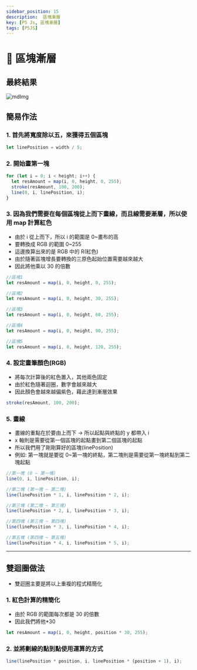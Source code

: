 ```yaml
---
sidebar_position: 15
description:  區塊漸層
key: [P5 Js, 區塊漸層]
tags: [P5JS]
---
```


# 🎨 區塊漸層

## 最終結果

![mdImg](https://github.com/LonelyYeezhiChicken/p5Js-Demo/raw/main/Gradient/Gradient.png)

## 簡易作法

### 1. 首先將寬度除以五，來獲得五個區塊

```javascript
let linePosition = width / 5;
```

### 2. 開始畫第一塊

```javascript
for (let i = 0; i < height; i++) {
  let resAmount = map(i, 0, height, 0, 255);
  stroke(resAmount, 100, 200);
  line(0, i, linePosition, i);
}
```

### 3. 因為我們需要在每個區塊從上而下畫線，而且線需要漸層，所以使用 map 計算紅色

- 由於 i 從上而下，所以 i 的範圍是 0~畫布的高
- 要轉換成 RGB 的範圍 0~255
- 這邊換算出來的是 RGB 中的 R(紅色)
- 由於隨著區塊增長要轉換的三原色起始位置需要越來越大
- 因此將他乘以 30 的倍數

```javascript
//區塊1
let resAmount = map(i, 0, height, 0, 255);

//區塊2
let resAmount = map(i, 0, height, 30, 255);

//區塊3
let resAmount = map(i, 0, height, 60, 255);

//區塊4
let resAmount = map(i, 0, height, 90, 255);

//區塊5
let resAmount = map(i, 0, height, 120, 255);
```

### 4. 設定畫筆顏色(RGB)
  
- 將每次計算後的紅色置入，其他兩色固定
- 由於紅色隨著迴圈，數字會越來越大
- 因此顏色會越來越偏紫色，藉此達到漸層效果

```javascript
stroke(resAmount, 100, 200);
```

### 5. 畫線

- 畫線的重點在於要由上而下 -> 所以起點與終點的 y 都帶入 i
- x 軸則是需要從第一個區塊的起點畫到第二個區塊的起點
- 所以我們用了剛剛算好的區塊(linePosition)
- 例如: 第一塊就是要從 0~第一塊的終點，第二塊則是需要從第一塊終點到第二塊起點

```javascript
//第一塊 (0 ~ 第一塊)
line(0, i, linePosition, i);

//第二塊 (第一塊 ~ 第二塊)
line(linePosition * 1, i, linePosition * 2, i);

//第三塊 (第二塊 ~ 第三塊)
line(linePosition * 2, i, linePosition * 3, i);

//第四塊 (第三塊 ~ 第四塊)
line(linePosition * 3, i, linePosition * 4, i);

//第五塊 (第四塊 ~ 第五塊)
line(linePosition * 4, i, linePosition * 5, i);
```

---

## 雙迴圈做法

- 雙迴圈主要是將以上重複的程式精簡化

### 1. 紅色計算的精簡化

- 由於 RGB 的範圍每次都是 30 的倍數
- 因此我們將他\*30

```javascript
let resAmount = map(i, 0, height, position * 30, 255);
```

### 2. 並將劃線的點到點使用運算的方式

```javascript
line(linePosition * position, i, linePosition * (position + 1), i);
```
